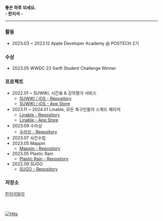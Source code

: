 **좋은 하루 되세요.**<Br>
**- 한지석 -**

* * *
### 활동
- 2023.03 ~ 2023.12 Apple Developer Academy @ POSTECH 2기
### 수상
- 2023.05 WWDC 23 Swift Student Challenge Winner
### 프로젝트
- 2022.01 ~ SUWIKI, 시간표 & 강의평가 서비스<br>
  - [SUWIKI / iOS - Repository](https://github.com/sozohoy/SUWIKI)
  - [SUWIKI / iOS - App Store](https://apps.apple.com/kr/app/suwiki/id1615744899)<br>
- 2023.11 ~ 2024.01 Linable, 모든 축구인들의 스쿼드 메이커<br>
  - [Linable - Repository](https://github.com/DeveloperAcademy-POSTECH/MacC-Team10-Pivoters)<br>
  - [Linable - App Store](https://apps.apple.com/kr/app/linable/id6472717218)
- 2023.09 수라상
  - [수라상 - Repository](https://github.com/Sulasang/iOS)
- 2023.07 사건수첩
- 2023.05 Mappin
  - [Mappin - Repository](https://github.com/sozohoy/Mappin)
- 2023.05 Plastic Rain
  - [Plastic Rain - Repository](https://github.com/sozohoy/WWDC23-SwiftStudentChallenge)
- 2022.09 SUGO
  - [SUGO - Repository](https://github.com/sozohoy/SUGO)
### 저장소
[한지석일지](https://bow-frog-cb1.notion.site/3e3a311db3fb4f12a915d0af62392be2?pvs=18)
<br>
<br>
<br>


[![Hits](https://hits.seeyoufarm.com/api/count/incr/badge.svg?url=https%3A%2F%2Fgithub.com%2Fsozohoy&count_bg=%2379C83D&title_bg=%23555555&icon=&icon_color=%23E7E7E7&title=hits&edge_flat=false)](https://hits.seeyoufarm.com)
